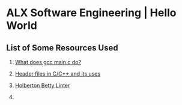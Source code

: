 # ALX Software Engineering | Hello World 

## List of Some Resources Used

1. [What does gcc main.c do?](https://connorbrereton.medium.com/what-does-gcc-main-c-do-bc96824a60a4)

2. [Header files in C/C++ and its uses](https://www.geeksforgeeks.org/header-files-in-c-cpp-and-its-uses/)

3. [Holberton Betty Linter](https://github.com/holbertonschool/Betty)

4. 

